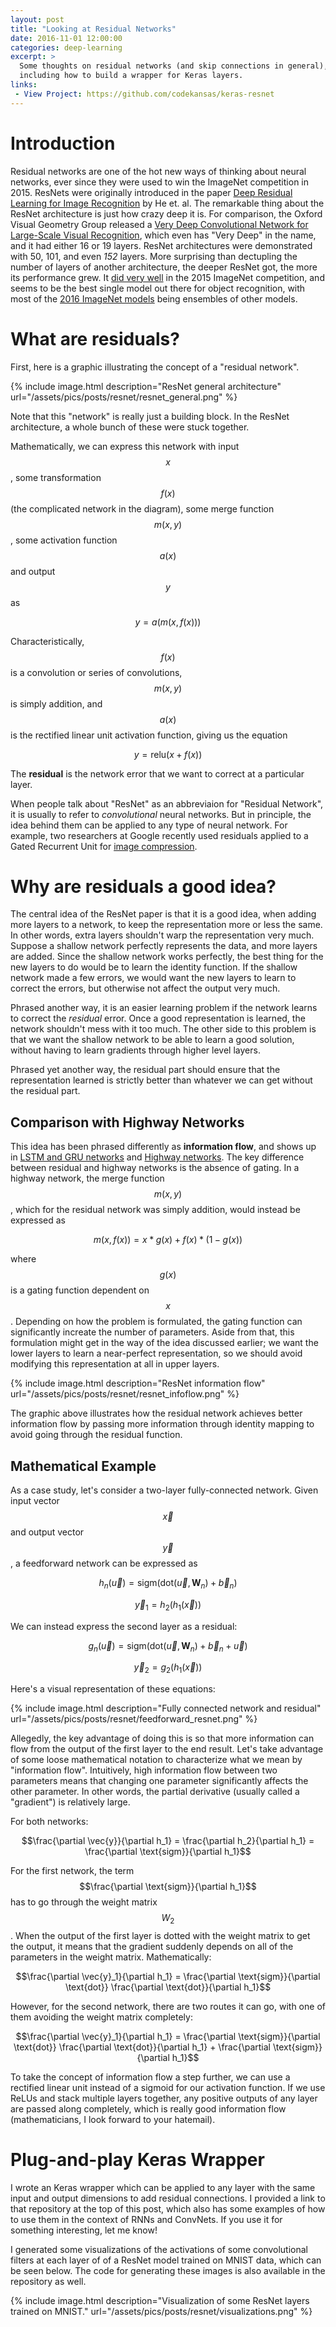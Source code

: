 ```yaml
---
layout: post
title: "Looking at Residual Networks"
date: 2016-11-01 12:00:00
categories: deep-learning
excerpt: >
  Some thoughts on residual networks (and skip connections in general),
  including how to build a wrapper for Keras layers.
links:
 - View Project: https://github.com/codekansas/keras-resnet
---
```


# Introduction

Residual networks are one of the hot new ways of thinking about neural networks, ever since they were used to win the ImageNet competition in 2015. ResNets were originally introduced in the paper [Deep Residual Learning for Image Recognition][sun-resnet-paper] by He et. al. The remarkable thing about the ResNet architecture is just how crazy deep it is. For comparison, the Oxford Visual Geometry Group released a [Very Deep Convolutional Network for Large-Scale Visual Recognition][vgg16], which even has "Very Deep" in the name, and it had either 16 or 19 layers. ResNet architectures were demonstrated with 50, 101, and even *152* layers. More surprising than dectupling the number of layers of another architecture, the deeper ResNet got, the more its performance grew. It [did very well][imagenet2015] in the 2015 ImageNet competition, and seems to be the best single model out there for object recognition, with most of the [2016 ImageNet models][imagenet2016] being ensembles of other models.

# What are residuals?

First, here is a graphic illustrating the concept of a "residual network".

{% include image.html description="ResNet general architecture" url="/assets/pics/posts/resnet/resnet_general.png" %}

Note that this "network" is really just a building block. In the ResNet architecture, a whole bunch of these were stuck together.

Mathematically, we can express this network with input $$x$$, some transformation $$f(x)$$ (the complicated network in the diagram), some merge function $$m(x, y)$$, some activation function $$a(x)$$ and output $$y$$ as

$$y = a(m(x, f(x)))$$

Characteristically, $$f(x)$$ is a convolution or series of convolutions, $$m(x, y)$$ is simply addition, and $$a(x)$$ is the rectified linear unit activation function, giving us the equation

$$y = \text{relu}(x + f(x))$$

The **residual** is the network error that we want to correct at a particular layer.

When people talk about "ResNet" as an abbreviaion for "Residual Network", it is usually to refer to *convolutional* neural networks. But in principle, the idea behind them can be applied to any type of neural network. For example, two researchers at Google recently used residuals applied to a Gated Recurrent Unit for [image compression][image-compression].

# Why are residuals a good idea?

The central idea of the ResNet paper is that it is a good idea, when adding more layers to a network, to keep the representation more or less the same. In other words, extra layers shouldn't warp the representation very much. Suppose a shallow network perfectly represents the data, and more layers are added. Since the shallow network works perfectly, the best thing for the new layers to do would be to learn the identity function. If the shallow network made a few errors, we would want the new layers to learn to correct the errors, but otherwise not affect the output very much.

Phrased another way, it is an easier learning problem if the network learns to correct the *residual* error. Once a good representation is learned, the network shouldn't mess with it too much. The other side to this problem is that we want the shallow network to be able to learn a good solution, without having to learn gradients through higher level layers.

Phrased yet another way, the residual part should ensure that the representation
learned is strictly better than whatever we can get without the residual part.

## Comparison with Highway Networks

This idea has been phrased differently as **information flow**, and shows up in [LSTM and GRU networks][colah-lstm] and [Highway networks][highway-schmid]. The key difference between residual and highway networks is the absence of gating. In a highway network, the merge function $$m(x, y)$$, which for the residual network was simply addition, would instead be expressed as

$$m(x, f(x)) = x * g(x) + f(x) * (1 - g(x))$$

where $$g(x)$$ is a gating function dependent on $$x$$. Depending on how the problem is formulated, the gating function can significantly increate the number of parameters. Aside from that, this formulation might get in the way of the idea discussed earlier; we want the lower layers to learn a near-perfect representation, so we should avoid modifying this representation at all in upper layers.

{% include image.html description="ResNet information flow" url="/assets/pics/posts/resnet/resnet_infoflow.png" %}

The graphic above illustrates how the residual network achieves better information flow by passing more information through identity mapping to avoid going through the residual function.

## Mathematical Example

As a case study, let's consider a two-layer fully-connected network. Given input vector $$\vec{x}$$ and output vector $$\vec{y}$$, a feedforward network can be expressed as

$$h_n(\vec{u}) = \text{sigm}(\text{dot}(\vec{u}, \mathbf{W}_n) + \vec{b}_n)$$

$$\vec{y}_1 = h_2(h_1(\vec{x}))$$

We can instead express the second layer as a residual:

$$g_n(\vec{u}) = \text{sigm}(\text{dot}(\vec{u}, \mathbf{W}_n) + \vec{b}_n + \vec{u})$$

$$\vec{y}_2 = g_2(h_1(\vec{x}))$$

Here's a visual representation of these equations:

{% include image.html description="Fully connected network and residual" url="/assets/pics/posts/resnet/feedforward_resnet.png" %}

Allegedly, the key advantage of doing this is so that more information can flow from the output of the first layer to the end result. Let's take advantage of some loose mathematical notation to characterize what we mean by "information flow". Intuitively, high information flow between two parameters means that changing one parameter significantly affects the other parameter. In other words, the partial derivative (usually called a "gradient") is relatively large.

For both networks:

$$\frac{\partial \vec{y}}{\partial h_1} = \frac{\partial h_2}{\partial h_1} = \frac{\partial \text{sigm}}{\partial h_1}$$

For the first network, the term $$\frac{\partial \text{sigm}}{\partial h_1}$$ has to go through the weight matrix $$W_2$$. When the output of the first layer is dotted with the weight matrix to get the output, it means that the gradient suddenly depends on all of the parameters in the weight matrix. Mathematically:

$$\frac{\partial \vec{y}_1}{\partial h_1} = \frac{\partial \text{sigm}}{\partial \text{dot}} \frac{\partial \text{dot}}{\partial h_1}$$

However, for the second network, there are two routes it can go, with one of them avoiding the weight matrix completely:

$$\frac{\partial \vec{y}_1}{\partial h_1} = \frac{\partial \text{sigm}}{\partial \text{dot}} \frac{\partial \text{dot}}{\partial h_1} + \frac{\partial \text{sigm}}{\partial h_1}$$

To take the concept of information flow a step further, we can use a rectified
linear unit instead of a sigmoid for our activation function. If we use ReLUs
and stack multiple layers together, any positive outputs of any layer are passed
along completely, which is really good information flow (mathematicians, I
look forward to your hatemail).

# Plug-and-play Keras Wrapper

I  wrote an Keras wrapper which can be applied to any layer with the same input
and output dimensions to add residual connections. I provided a link to that
repository at the top of this post, which also has some examples of how to use
them in the context of RNNs and ConvNets. If you use it for something
interesting, let me know!

I generated some visualizations of the activations of some convolutional filters
at each layer of of a ResNet model trained on MNIST data, which can be seen
below. The code for generating these images is also available in the repository
as well.

{% include image.html description="Visualization of some ResNet layers trained on MNIST." url="/assets/pics/posts/resnet/visualizations.png" %}

[highway-schmid]: https://arxiv.org/abs/1505.00387
[colah-lstm]: http://colah.github.io/posts/2015-08-Understanding-LSTMs/
[image-compression]: https://research.googleblog.com/2016/09/image-compression-with-neural-networks.html
[imagenet2016]: http://image-net.org/challenges/LSVRC/2016/results
[imagenet2015]: http://image-net.org/challenges/LSVRC/2015/results
[vgg16]: http://www.robots.ox.ac.uk/~vgg/research/very_deep/
[sun-resnet-paper]: https://arxiv.org/abs/1512.03385
